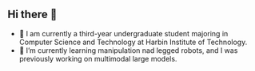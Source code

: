 ## Hi there 👋

<!--
**Wadaxiwan/Wadaxiwan** is a ✨ _special_ ✨ repository because its `README.md` (this file) appears on your GitHub profile.

Here are some ideas to get you started:

- 🔭 I’m currently working on ...
- 🌱 I’m currently learning ...
- 👯 I’m looking to collaborate on ...
- 🤔 I’m looking for help with ...
- 💬 Ask me about ...
- 📫 How to reach me: ...
- 😄 Pronouns: ...
- ⚡ Fun fact: ...
-->

- 🔭 I am currently a third-year undergraduate student majoring in Computer Science and Technology at Harbin Institute of Technology.
- 🌱 I’m currently learning manipulation nad legged robots, and I was previously working on multimodal large models.
